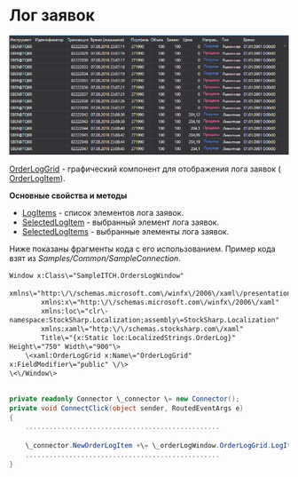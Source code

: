 # Лог заявок

![GUI orderlog](../images/GUI_orderlog.png)

[OrderLogGrid](../api/StockSharp.Xaml.OrderLogGrid.html) \- графический компонент для отображения лога заявок ( [OrderLogItem](../api/StockSharp.BusinessEntities.OrderLogItem.html)). 

**Основные свойства и методы**

- [LogItems](../api/StockSharp.Xaml.OrderLogGrid.LogItems.html) \- список элементов лога заявок.
- [SelectedLogItem](../api/StockSharp.Xaml.OrderLogGrid.SelectedLogItem.html) \- выбранный элемент лога заявок.
- [SelectedLogItems](../api/StockSharp.Xaml.OrderLogGrid.SelectedLogItems.html) \- выбранные элементы лога заявок.

Ниже показаны фрагменты кода с его использованием. Пример кода взят из *Samples\/Common\/SampleConnection*. 

```xaml
Window x:Class\="SampleITCH.OrdersLogWindow"
        xmlns\="http:\/\/schemas.microsoft.com\/winfx\/2006\/xaml\/presentation"
        xmlns:x\="http:\/\/schemas.microsoft.com\/winfx\/2006\/xaml"
        xmlns:loc\="clr\-namespace:StockSharp.Localization;assembly\=StockSharp.Localization"
        xmlns:xaml\="http:\/\/schemas.stocksharp.com\/xaml"
        Title\="{x:Static loc:LocalizedStrings.OrderLog}" Height\="750" Width\="900"\>
	\<xaml:OrderLogGrid x:Name\="OrderLogGrid" x:FieldModifier\="public" \/\>
\<\/Window\>
	  				
```
```cs
private readonly Connector \_connector \= new Connector();
private void ConnectClick(object sender, RoutedEventArgs e)
{
	.................................................
		
	\_connector.NewOrderLogItem +\= \_orderLogWindow.OrderLogGrid.LogItems.Add;
	.................................................
}
	  				
```
